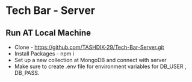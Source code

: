 # Tech Bar - Server

## Run AT Local Machine

* Clone - https://github.com/TASHDIK-29/Tech-Bar-Server.git
* Install Packages - npm i
* Set up a new collection at MongoDB and connect with server
* Make sure to create .env file for environment variables for DB_USER , DB_PASS.